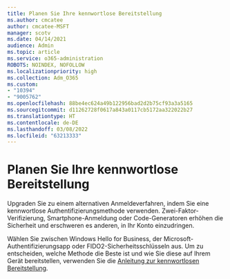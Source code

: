 ```yaml
---
title: Planen Sie Ihre kennwortlose Bereitstellung
ms.author: cmcatee
author: cmcatee-MSFT
manager: scotv
ms.date: 04/14/2021
audience: Admin
ms.topic: article
ms.service: o365-administration
ROBOTS: NOINDEX, NOFOLLOW
ms.localizationpriority: high
ms.collection: Adm_O365
ms.custom:
- "10394"
- "9005762"
ms.openlocfilehash: 88be4ec624a49b122956bad2d2b75cf93a3a5165
ms.sourcegitcommit: d11262728f0617a843a0117cb5172aa322022b27
ms.translationtype: HT
ms.contentlocale: de-DE
ms.lasthandoff: 03/08/2022
ms.locfileid: "63213333"
---
```

# <a name="plan-your-passwordless-deployment"></a>Planen Sie Ihre kennwortlose Bereitstellung

Upgraden Sie zu einem alternativen Anmeldeverfahren, indem Sie eine kennwortlose Authentifizierungsmethode verwenden. Zwei-Faktor-Verifizierung, Smartphone-Anmeldung oder Code-Generatoren erhöhen die Sicherheit und erschweren es anderen, in Ihr Konto einzudringen. 

Wählen Sie zwischen Windows Hello for Business, der Microsoft-Authentifizierungsapp oder FIDO2-Sicherheitsschlüsseln aus. Um zu entscheiden, welche Methode die Beste ist und wie Sie diese auf Ihrem Gerät bereitstellen, verwenden Sie die [Anleitung zur kennwortlosen Bereitstellung](https://admin.microsoft.com/adminportal/home?#/modernonboarding/passwordlesssetup). 

